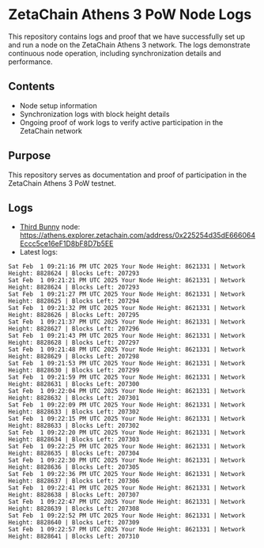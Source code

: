 # ZetaChain Athens 3 PoW Node Logs
This repository contains logs and proof that we have successfully set up and run a node on the ZetaChain Athens 3 network. The logs demonstrate continuous node operation, including synchronization details and performance.

## Contents
- Node setup information
- Synchronization logs with block height details
- Ongoing proof of work logs to verify active participation in the ZetaChain network

## Purpose
This repository serves as documentation and proof of participation in the ZetaChain Athens 3 PoW testnet.

## Logs

- [Third Bunny](https://thirdbunny.xyz/) node: https://athens.explorer.zetachain.com/address/0x225254d35dE666064Eccc5ce16eF1D8bF8D7b5EE
- Latest logs:
```
Sat Feb  1 09:21:16 PM UTC 2025 Your Node Height: 8621331 | Network Height: 8828624 | Blocks Left: 207293
Sat Feb  1 09:21:21 PM UTC 2025 Your Node Height: 8621331 | Network Height: 8828624 | Blocks Left: 207293
Sat Feb  1 09:21:27 PM UTC 2025 Your Node Height: 8621331 | Network Height: 8828625 | Blocks Left: 207294
Sat Feb  1 09:21:32 PM UTC 2025 Your Node Height: 8621331 | Network Height: 8828626 | Blocks Left: 207295
Sat Feb  1 09:21:37 PM UTC 2025 Your Node Height: 8621331 | Network Height: 8828627 | Blocks Left: 207296
Sat Feb  1 09:21:43 PM UTC 2025 Your Node Height: 8621331 | Network Height: 8828628 | Blocks Left: 207297
Sat Feb  1 09:21:48 PM UTC 2025 Your Node Height: 8621331 | Network Height: 8828629 | Blocks Left: 207298
Sat Feb  1 09:21:53 PM UTC 2025 Your Node Height: 8621331 | Network Height: 8828630 | Blocks Left: 207299
Sat Feb  1 09:21:59 PM UTC 2025 Your Node Height: 8621331 | Network Height: 8828631 | Blocks Left: 207300
Sat Feb  1 09:22:04 PM UTC 2025 Your Node Height: 8621331 | Network Height: 8828632 | Blocks Left: 207301
Sat Feb  1 09:22:09 PM UTC 2025 Your Node Height: 8621331 | Network Height: 8828633 | Blocks Left: 207302
Sat Feb  1 09:22:15 PM UTC 2025 Your Node Height: 8621331 | Network Height: 8828633 | Blocks Left: 207302
Sat Feb  1 09:22:20 PM UTC 2025 Your Node Height: 8621331 | Network Height: 8828634 | Blocks Left: 207303
Sat Feb  1 09:22:25 PM UTC 2025 Your Node Height: 8621331 | Network Height: 8828635 | Blocks Left: 207304
Sat Feb  1 09:22:30 PM UTC 2025 Your Node Height: 8621331 | Network Height: 8828636 | Blocks Left: 207305
Sat Feb  1 09:22:36 PM UTC 2025 Your Node Height: 8621331 | Network Height: 8828637 | Blocks Left: 207306
Sat Feb  1 09:22:41 PM UTC 2025 Your Node Height: 8621331 | Network Height: 8828638 | Blocks Left: 207307
Sat Feb  1 09:22:47 PM UTC 2025 Your Node Height: 8621331 | Network Height: 8828639 | Blocks Left: 207308
Sat Feb  1 09:22:52 PM UTC 2025 Your Node Height: 8621331 | Network Height: 8828640 | Blocks Left: 207309
Sat Feb  1 09:22:57 PM UTC 2025 Your Node Height: 8621331 | Network Height: 8828641 | Blocks Left: 207310
```
